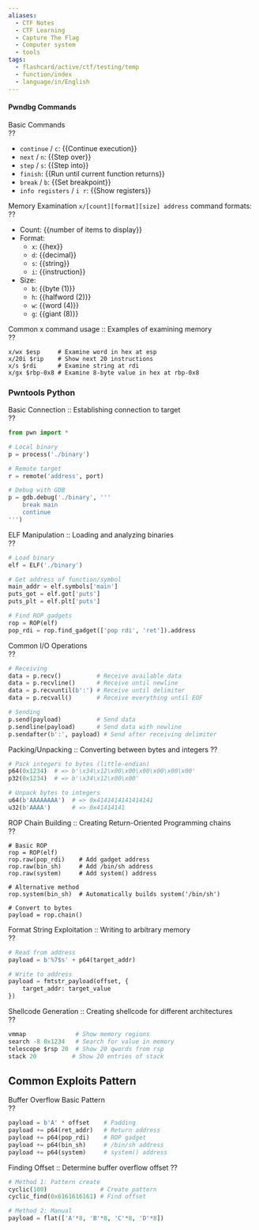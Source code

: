 ```yaml
---
aliases:
  - CTF Notes
  - CTF Learning
  - Capture The Flag
  - Computer system
  - tools
tags:
  - flashcard/active/ctf/testing/temp
  - function/index
  - language/in/English
---
```


#### Pwndbg Commands
Basic Commands   
??
- `continue` / `c`: {{Continue execution}}
- `next` / `n`: {{Step over}}
- `step` / `s`: {{Step into}}
- `finish`: {{Run until current function returns}}
- `break` / `b`: {{Set breakpoint}}
- `info registers` / `i r`: {{Show registers}}

Memory Examination 
`x/[count][format][size] address` command formats:  
??
- Count: {{number of items to display}}
- Format: 
  - `x`: {{hex}}
  - `d`: {{decimal}}
  - `s`: {{string}}
  - `i`: {{instruction}}
- Size:
  - `b`: {{byte (1)}}
  - `h`: {{halfword (2)}}
  - `w`: {{word (4)}}
  - `g`: {{giant (8)}}

Common x command usage :: Examples of examining memory  
??
```text
x/wx $esp     # Examine word in hex at esp
x/20i $rip    # Show next 20 instructions
x/s $rdi      # Examine string at rdi
x/gx $rbp-0x8 # Examine 8-byte value in hex at rbp-0x8
```
### Pwntools Python
Basic Connection :: Establishing connection to target  
??  
```py
from pwn import *

# Local binary
p = process('./binary')

# Remote target
r = remote('address', port)

# Debug with GDB
p = gdb.debug('./binary', '''
    break main
    continue
''')
```

ELF Manipulation :: Loading and analyzing binaries  
??
```py
# Load binary
elf = ELF('./binary')

# Get address of function/symbol
main_addr = elf.symbols['main']
puts_got = elf.got['puts']
puts_plt = elf.plt['puts']

# Find ROP gadgets
rop = ROP(elf)
pop_rdi = rop.find_gadget(['pop rdi', 'ret']).address
```
<!--SR:!2024-12-09,1,232-->

Common I/O Operations   
??  
```py
# Receiving
data = p.recv()          # Receive available data
data = p.recvline()      # Receive until newline
data = p.recvuntil(b':') # Receive until delimiter
data = p.recvall()       # Receive everything until EOF

# Sending
p.send(payload)          # Send data
p.sendline(payload)      # Send data with newline
p.sendafter(b':', payload) # Send after receiving delimiter
```

Packing/Unpacking :: Converting between bytes and integers <!--SR:!2024-12-09,1,232-->
??  
```py
# Pack integers to bytes (little-endian)
p64(0x1234)  # => b'\x34\x12\x00\x00\x00\x00\x00\x00'
p32(0x1234)  # => b'\x34\x12\x00\x00'

# Unpack bytes to integers
u64(b'AAAAAAAA')  # => 0x4141414141414141
u32(b'AAAA')      # => 0x41414141
```

ROP Chain Building :: Creating Return-Oriented Programming chains  
??  
```
# Basic ROP
rop = ROP(elf)
rop.raw(pop_rdi)    # Add gadget address
rop.raw(bin_sh)     # Add /bin/sh address
rop.raw(system)     # Add system() address

# Alternative method
rop.system(bin_sh)  # Automatically builds system('/bin/sh')

# Convert to bytes
payload = rop.chain()
```


Format String Exploitation :: Writing to arbitrary memory  
??  
```py
# Read from address
payload = b'%7$s' + p64(target_addr)

# Write to address
payload = fmtstr_payload(offset, {
    target_addr: target_value
})
```

Shellcode Generation :: Creating shellcode for different architectures  
??  
```py
vmmap              # Show memory regions
search -8 0x1234   # Search for value in memory
telescope $rsp 20  # Show 20 qwords from rsp
stack 20          # Show 20 entries of stack
```

## Common Exploits Pattern
Buffer Overflow Basic Pattern   
??  
```py
payload = b'A' * offset    # Padding
payload += p64(ret_addr)   # Return address
payload += p64(pop_rdi)    # ROP gadget
payload += p64(bin_sh)     # /bin/sh address
payload += p64(system)     # system() address
```

Finding Offset :: Determine buffer overflow offset <!--SR:!2024-12-12,4,270-->
??  
```py
# Method 1: Pattern create
cyclic(100)               # Create pattern
cyclic_find(0x6161616161) # Find offset

# Method 2: Manual
payload = flat(['A'*8, 'B'*8, 'C'*8, 'D'*8])
```